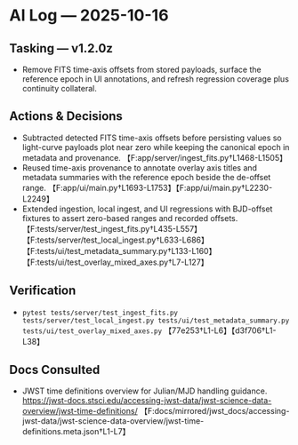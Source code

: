 # AI Log — 2025-10-16

## Tasking — v1.2.0z
- Remove FITS time-axis offsets from stored payloads, surface the reference epoch in UI annotations, and refresh regression coverage plus continuity collateral.

## Actions & Decisions
- Subtracted detected FITS time-axis offsets before persisting values so light-curve payloads plot near zero while keeping the canonical epoch in metadata and provenance. 【F:app/server/ingest_fits.py†L1468-L1505】
- Reused time-axis provenance to annotate overlay axis titles and metadata summaries with the reference epoch beside the de-offset range. 【F:app/ui/main.py†L1693-L1753】【F:app/ui/main.py†L2230-L2249】
- Extended ingestion, local ingest, and UI regressions with BJD-offset fixtures to assert zero-based ranges and recorded offsets. 【F:tests/server/test_ingest_fits.py†L435-L557】【F:tests/server/test_local_ingest.py†L633-L686】【F:tests/ui/test_metadata_summary.py†L133-L160】【F:tests/ui/test_overlay_mixed_axes.py†L7-L127】

## Verification
- `pytest tests/server/test_ingest_fits.py tests/server/test_local_ingest.py tests/ui/test_metadata_summary.py tests/ui/test_overlay_mixed_axes.py` 【77e253†L1-L6】【d3f706†L1-L38】

## Docs Consulted
- JWST time definitions overview for Julian/MJD handling guidance. https://jwst-docs.stsci.edu/accessing-jwst-data/jwst-science-data-overview/jwst-time-definitions/ 【F:docs/mirrored/jwst_docs/accessing-jwst-data/jwst-science-data-overview/jwst-time-definitions.meta.json†L1-L7】
